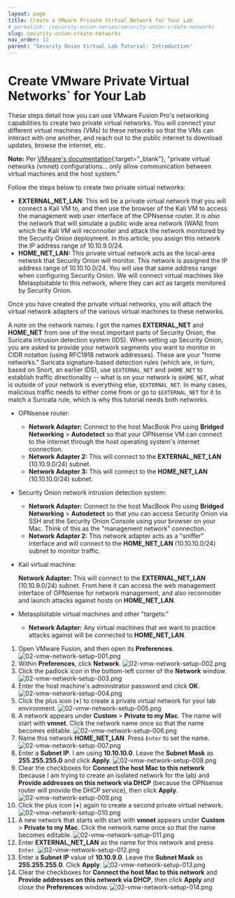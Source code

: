 ```yaml
---
layout: page
title: Create a VMware Private Virtual Network for Your Lab
# permalink: /security-onion-series/security-onion-create-networks
slug: security-onion-create-networks
nav_order: 12
parent: "Security Onion Virtual Lab Tutorial: Introduction"
---
```


# Create VMware Private Virtual Networks` for Your Lab

These steps detail how you can use VMware Fusion Pro's networking capabilities to create two private virtual networks. You will connect your different virtual machines (VMs) to these networks so that the VMs can interact with one another, and reach out to the public internet to download updates, browse the internet, etc.

**Note:** Per [VMware's documentation](https://docs.vmware.com/en/VMware-Fusion/12/com.vmware.fusion.using.doc/GUID-DEB1FB99-0E44-4AAA-9693-6C2687098F13.html){:target="_blank"}, "private virtual networks (vmnet) configurations... only allow communication between virtual machines and the host system."

Follow the steps below to create two private virtual networks:

* **EXTERNAL_NET_LAN**: This will be a private virtual network that you will connect a Kali VM to, and then use the browser of the Kali VM to access the management web user interface of the OPNsense router. It is *also* the network that will simulate a public wide area network (WAN) from which the Kali VM will reconnoiter and attack the network monitored by the Security Onion deployment. In this article, you assign this network the IP address range of 10.10.9.0/24.
* **HOME_NET_LAN:** This private virtual network acts as the local-area network that Security Onion will monitor. This network is assigned the IP address range of 10.10.10.0/24. You will use that same address range when configuring Security Onion. We will connect virtual machines like Metasploitable to this network, where they can act as targets monitored by Security Onion.

Once you have created the private virtual networks, you will attach the virtual network adapters of the various virtual machines to these networks.

A note on the network names: I got the names **EXTERNAL_NET** and **HOME_NET** from one of the most important parts of Security Onion, the Suricata intrusion detection system (IDS). When setting up Security Onion, you are asked to provide your network segments you want to monitor in CIDR notation (using RFC1918 network addresses). These are your "home networks." Suricata signature-based detection rules (which are, in turn, based on Snort, an earlier IDS), use `$EXTERNAL_NET` and `$HOME_NET` to establish traffic directionality -- what is on your network is `$HOME_NET`, what is outside of your network is everything else, `$EXTERNAL_NET`. In many cases, malicious traffic needs to either come from or go to `$EXTERNAL_NET` for it to match a Suricata rule, which is why this tutorial needs both networks.

* OPNsense router:

  * **Network Adapter:** Connect to the host MacBook Pro using **Bridged Networking** > **Autodetect** so that your OPNsense VM can connect to the internet through the host operating system's internet connection.
  * **Network Adapter 2:** This will connect to the **EXTERNAL_NET_LAN** (10.10.9.0/24) subnet.
  * **Network Adapter 3:** This will connect to the **HOME_NET_LAN** (10.10.10.0/24) subnet.

* Security Onion network intrusion detection system:

  * **Network Adapter:** Connect to the host MacBook Pro using **Bridged Networking** > **Autodetect** so that you can access Security Onion via SSH and the Security Onion Console using your browser on your Mac. Think of this as the "management network" connection.
  * **Network Adapter 2:** This network adapter acts as a "sniffer" interface and will connect to the **HOME_NET_LAN** (10.10.10.0/24) subnet to monitor traffic.

* Kali virtual machine:

  **Network Adapter:** This will connect to the **EXTERNAL_NET_LAN** (10.10.9.0/24) subnet. From here it can access the web management interface of OPNsense for network management, and also reconnoiter and launch attacks against hosts on **HOME_NET_LAN**.

* Metasploitable virtual machines and other "targets:"

  * **Network Adapter:** Any virtual machines that we want to practice attacks against will be connected to **HOME_NET_LAN**.

1. Open VMware Fusion, and then open its **Preferences**.
   ![02-vmw-network-setup-001.png](./images/02-vmw-network-setup/02-vmw-network-setup-001.png)
2. Within **Preferences**, click **Network**.
   ![02-vmw-network-setup-002.png](./images/02-vmw-network-setup/02-vmw-network-setup-002.png)
3. Click the padlock icon in the bottom-left corner of the **Network** window.
   ![02-vmw-network-setup-003.png](./images/02-vmw-network-setup/02-vmw-network-setup-003.png)
4. Enter the host machine's administrator password and click **OK**.
   ![02-vmw-network-setup-004.png](./images/02-vmw-network-setup/02-vmw-network-setup-004.png)
5. Click the plus icon (**+**) to create a private virtual network for your lab environment.
   ![02-vmw-network-setup-005.png](./images/02-vmw-network-setup/02-vmw-network-setup-005.png)
6. A network appears under **Custom** > **Private to my Mac**. The name will start with **vmnet**. Click the network name once so that the name becomes editable.
   ![02-vmw-network-setup-006.png](./images/02-vmw-network-setup/02-vmw-network-setup-006.png)
7. Name this network **HOME_NET_LAN**. Press `Enter` to set the name.
   ![02-vmw-network-setup-007.png](./images/02-vmw-network-setup/02-vmw-network-setup-007.png)
8. Enter a **Subnet IP**. I am using **10.10.10.0**. Leave the **Subnet Mask** as **255.255.255.0** and click **Apply**.
   ![02-vmw-network-setup-008.png](./images/02-vmw-network-setup/02-vmw-network-setup-008.png)
9. Clear the checkboxes for **Connect the host Mac to this network** (because I am trying to create an isolated network for the lab) and **Provide addresses on this network via DHCP** (because the OPNsense router will provide the DHCP service), then click **Apply**.
   ![02-vmw-network-setup-009.png](./images/02-vmw-network-setup/02-vmw-network-setup-009.png)
10. Click the plus icon (**+**) again to create a second private virtual network.
   ![02-vmw-network-setup-010.png](./images/02-vmw-network-setup/02-vmw-network-setup-010.png)
11. A new network that starts with start with **vmnet** appears under **Custom** > **Private to my Mac**. Click the network name once so that the name becomes editable.
   ![02-vmw-network-setup-011.png](./images/02-vmw-network-setup/02-vmw-network-setup-011.png)
12. Enter **EXTERNAL_NET_LAN** as the name for this network and press `Enter`.
   ![02-vmw-network-setup-012.png](./images/02-vmw-network-setup/02-vmw-network-setup-012.png)
13. Enter a **Subnet IP** value of **10.10.9.0**. Leave the **Subnet Mask** as **255.255.255.0**. Click **Apply**.
   ![02-vmw-network-setup-013.png](./images/02-vmw-network-setup/02-vmw-network-setup-013.png)
14. Clear the checkboxes for **Connect the host Mac to this network** and **Provide addresses on this network via DHCP**, then click **Apply** and close the **Preferences** window.
   ![02-vmw-network-setup-014.png](./images/02-vmw-network-setup/02-vmw-network-setup-014.png)